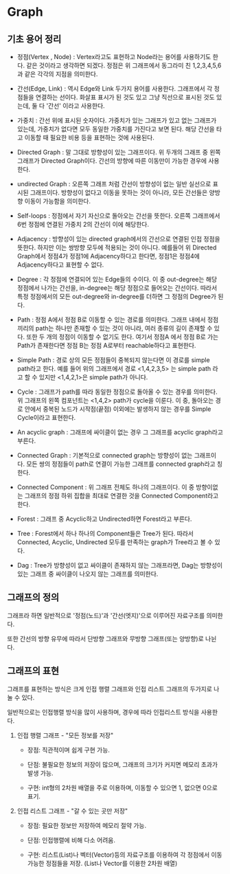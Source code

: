 # Graph

## 기초 용어 정리

- 정점(Vertex , Node) : Vertex라고도 표현하고 Node라는 용어를 사용하기도 한다. 같은 것이라고 생각하면 되겠다. 정점은 위 그래프에서 동그라미 친 1,2,3,4,5,6 과 같은 각각의 지점을 의미한다.

- 간선(Edge, Link) : 역시 Edge와 Link 두가지 용어를 사용한다. 그래프에서 각 정점들을 연결하는 선이다. 화살표 표시가 된 것도 있고 그냥 직선으로 표시된 것도 있는데, 둘 다 '간선' 이라고 사용한다.

- 가중치 : 간선 위에 표시된 숫자이다. 가중치가 있는 그래프가 있고 없는 그래프가 있는데, 가중치가 없다면 모두 동일한 가중치를 가진다고 보면 된다. 해당 간선을 타고 이동할 때 필요한 비용 등을 표현하는 것에 사용된다.

- Directed Graph : 말 그대로 방향성이 있는 그래프이다. 위 두개의 그래프 중 왼쪽 그래프가 Directed Graph이다. 간선의 방향에 따른 이동만이 가능한 경우에 사용한다.

- undirected Graph : 오른쪽 그래프 처럼 간선이 방향성이 없는 일반 실선으로 표시된 그래프이다. 방향성이 없다고 이동을 못하는 것이 아니라, 모든 간선들은 양방향 이동이 가능함을 의미한다.

- Self-loops : 정점에서 자기 자신으로 돌아오는 간선을 뜻한다. 오른쪽 그래프에서 6번 정점에 연결된 가중치 2의 간선이 이에 해당한다.

- Adjacency : 방향성이 있는 directed graph에서의 간선으로 연결된 인접 정점을 뜻한다. 하지만 이는 쌍방향 모두에 적용되는 것이 아니다. 예를들어 위 Directed Graph에서 정점4가 정점1에 Adjacency하다고 한다면, 정점1은 정점4에 Adjacency하다고 표현할 수 없다.

- Degree : 각 정점에 연결되어 있는 Edge들의 수이다. 이 중 out-degree는 해당 정점에서 나가는 간선을, in-degree는 해당 정점으로 들어오는 간선이다. 따라서 특정 정점에서의 모든 out-degree와 in-degree를 더하면 그 정점의 Degree가 된다.

- Path : 정점 A에서 정점 B로 이동할 수 있는 경로를 의미한다. 그래프 내에서 정점 끼리의 path는 하나만 존재할 수 있는 것이 아니라, 여러 종류의 길이 존재할 수 있다. 또한 두 개의 정점이 이동할 수 없기도 한다. 여기서 정점A 에서 정점 B로 가는 Path가 존재한다면 정점 B는 정점 A로부터 reachable하다고 표현한다.

- Simple Path : 경로 상의 모든 정점들이 중복되지 않는다면 이 경로를 simple path라고 한다. 예를 들어 위의 그래프에서 경로 <1,4,2,3,5> 는 simple path 라고 할 수 있지만 <1,4,2,1>은 simple path가 아니다.

- Cycle : 그래프가 path를 따라 동일한 정점으로 돌아올 수 있는 경우를 의미한다. 위 그래프의 왼쪽 컴포넌트는 <1,4,2> path가 cycle을 이룬다. 이 중, 돌아오는 경로 안에서 중복된 노드가 시작점(끝점) 이외에는 발생하지 않는 경우를 Simple Cycle이라고 표현한다.

- An acyclic graph : 그래프에 싸이클이 없는 경우 그 그래프를 acyclic graph라고 부른다.

- Connected Graph : 기본적으로 connected graph는 방향성이 없는 그래프이다. 모든 쌍의 정점들이 path로 연결이 가능한 그래프를 connected graph라고 칭한다.

- Connected Component : 위 그래프 전체도 하나의 그래프이다. 이 중 방향이없는 그래프의 정점 하위 집합을 최대로 연결한 것을 Connected Component라고 한다.

- Forest : 그래프 중 Acyclic하고 Undirected하면 Forest라고 부른다.

- Tree : Forest에서 하나 하나의 Component들은 Tree가 된다. 따라서 Connected, Acyclic, Undirected 모두를 만족하는 graph가 Tree라고 볼 수 있다.

- Dag : Tree가 방향성이 없고 싸이클이 존재하지 않는 그래프라면, Dag는 방향성이 있는 그래프 중 싸이클이 나오지 않는 그래프를 의미한다.

## 그래프의 정의

그래프라 하면 일반적으로 '정점(노드)'과 '간선(엣지)'으로 이루어진 자료구조를 의미한다.

또한 간선의 방향 유무에 따라서 단방향 그래프와 무방향 그래프(또는 양방향)로 나뉜다.

## 그래프의 표현

그래프를 표현하는 방식은 크게 인접 행렬 그래프와 인접 리스트 그래프의 두가지로 나눌 수 있다.

일반적으로는 인접행렬 방식을 많이 사용하며, 경우에 따라 인접리스트 방식을 사용한다.

1. 인접 행렬 그래프 - "모든 정보를 저장"

   - 장점: 직관적이며 쉽게 구현 가능.

   - 단점: 불필요한 정보의 저장이 많으며, 그래프의 크기가 커지면 메모리 초과가 발생 가능.

   - 구현: int형의 2차원 배열을 주로 이용하며, 이동할 수 있으면 1, 없으면 0으로 표기.

2. 인접 리스트 그래프 - "갈 수 있는 곳만 저장"

   - 장점: 필요한 정보만 저장하여 메모리 절약 가능.

   - 단점: 인접행렬에 비해 다소 어려움.

   - 구현: 리스트(List)나 벡터(Vector)등의 자료구조를 이용하여 각 정점에서 이동가능한 정점들을 저장. (List나 Vector를 이용한 2차원 배열)
